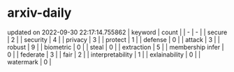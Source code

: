 # arxiv-daily
updated on 2022-09-30 22:17:14.755862
| keyword | count |
| - | - |
| secure | 2 |
| security | 4 |
| privacy | 3 |
| protect | 1 |
| defense | 0 |
| attack | 3 |
| robust | 9 |
| biometric | 0 |
| steal | 0 |
| extraction | 5 |
| membership infer | 0 |
| federate | 3 |
| fair | 2 |
| interpretability | 1 |
| exlainability | 0 |
| watermark | 0 |
